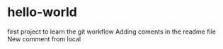 # hello-world
first project to learn the git workflow
Adding coments in the readme file
New comment from local